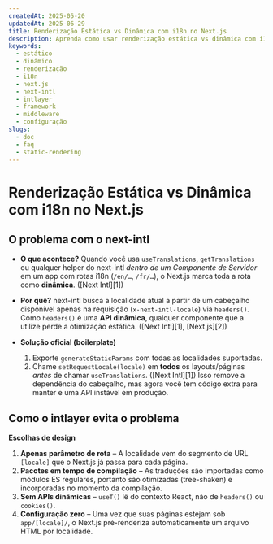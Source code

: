```yaml
---
createdAt: 2025-05-20
updatedAt: 2025-06-29
title: Renderização Estática vs Dinâmica com i18n no Next.js
description: Aprenda como usar renderização estática vs dinâmica com i18n no Next.js.
keywords:
  - estático
  - dinâmico
  - renderização
  - i18n
  - next.js
  - next-intl
  - intlayer
  - framework
  - middleware
  - configuração
slugs:
  - doc
  - faq
  - static-rendering
---
```


# Renderização Estática vs Dinâmica com i18n no Next.js

## O problema com o **next-intl**

- **O que acontece?**
  Quando você usa `useTranslations`, `getTranslations` ou qualquer helper do next-intl _dentro de um Componente de Servidor_ em um app com rotas i18n (`/en/…`, `/fr/…`), o Next.js marca toda a rota como **dinâmica**. ([Next Intl][1])

- **Por quê?**
  next-intl busca a localidade atual a partir de um cabeçalho disponível apenas na requisição (`x-next-intl-locale`) via `headers()`. Como `headers()` é uma **API dinâmica**, qualquer componente que a utilize perde a otimização estática. ([Next Intl][1], [Next.js][2])

- **Solução oficial (boilerplate)**

  1. Exporte `generateStaticParams` com todas as localidades suportadas.
  2. Chame `setRequestLocale(locale)` em **todos** os layouts/páginas _antes_ de chamar `useTranslations`. ([Next Intl][1])
     Isso remove a dependência do cabeçalho, mas agora você tem código extra para manter e uma API instável em produção.

## Como o **intlayer** evita o problema

**Escolhas de design**

1. **Apenas parâmetro de rota** – A localidade vem do segmento de URL `[locale]` que o Next.js já passa para cada página.
2. **Pacotes em tempo de compilação** – As traduções são importadas como módulos ES regulares, portanto são otimizadas (tree-shaken) e incorporadas no momento da compilação.
3. **Sem APIs dinâmicas** – `useT()` lê do contexto React, não de `headers()` ou `cookies()`.
4. **Configuração zero** – Uma vez que suas páginas estejam sob `app/[locale]/`, o Next.js pré-renderiza automaticamente um arquivo HTML por localidade.
